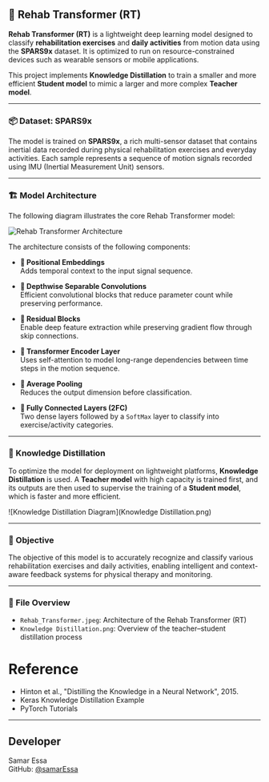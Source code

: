 ## 🧠 Rehab Transformer (RT)

**Rehab Transformer (RT)** is a lightweight deep learning model designed to classify **rehabilitation exercises** and **daily activities** from motion data using the **SPARS9x** dataset. It is optimized to run on resource-constrained devices such as wearable sensors or mobile applications.

This project implements **Knowledge Distillation** to train a smaller and more efficient **Student model** to mimic a larger and more complex **Teacher model**.

---

### 📦 Dataset: SPARS9x

The model is trained on **SPARS9x**, a rich multi-sensor dataset that contains inertial data recorded during physical rehabilitation exercises and everyday activities. Each sample represents a sequence of motion signals recorded using IMU (Inertial Measurement Unit) sensors.

---

### 🏗️ Model Architecture

The following diagram illustrates the core Rehab Transformer model:

![Rehab Transformer Architecture](RehabـTransformer.jpeg)

The architecture consists of the following components:

- **📍 Positional Embeddings**  
  Adds temporal context to the input signal sequence.

- **🧠 Depthwise Separable Convolutions**  
  Efficient convolutional blocks that reduce parameter count while preserving performance.

- **🔁 Residual Blocks**  
  Enable deep feature extraction while preserving gradient flow through skip connections.

- **🧱 Transformer Encoder Layer**  
  Uses self-attention to model long-range dependencies between time steps in the motion sequence.

- **🔄 Average Pooling**  
  Reduces the output dimension before classification.

- **🔢 Fully Connected Layers (2FC)**  
  Two dense layers followed by a `SoftMax` layer to classify into exercise/activity categories.

---

### 🔄 Knowledge Distillation

To optimize the model for deployment on lightweight platforms, **Knowledge Distillation** is used. A **Teacher model** with high capacity is trained first, and its outputs are then used to supervise the training of a **Student model**, which is faster and more efficient.

![Knowledge Distillation Diagram](Knowledge Distillation.png)

---

### 🎯 Objective

The objective of this model is to accurately recognize and classify various rehabilitation exercises and daily activities, enabling intelligent and context-aware feedback systems for physical therapy and monitoring.

---

### 📁 File Overview
- `Rehab_Transformer.jpeg`: Architecture of the Rehab Transformer (RT)
- `Knowledge Distillation.png`: Overview of the teacher–student distillation process 

# **Reference**

- Hinton et al., "Distilling the Knowledge in a Neural Network", 2015.
- Keras Knowledge Distillation Example
- PyTorch Tutorials

---

## Developer

Samar Essa  
GitHub: [@samarEssa](https://github.com/samarEssa)
